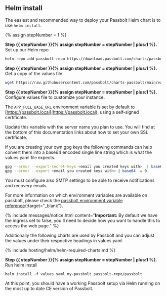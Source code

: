 
## Helm install

The easiest and recommended way to deploy your Passbolt Helm chart is to use `helm install`.

{% assign stepNumber = 1 %}

**Step {{ stepNumber }}{% assign stepNumber = stepNumber | plus:1 %}.** Set up our Helm repo

```bash
helm repo add passbolt-repo https://download.passbolt.com/charts/passbolt
```

**Step {{ stepNumber }}{% assign stepNumber = stepNumber | plus:1 %}.** Get a copy of the values file

```bash
wget https://raw.githubusercontent.com/passbolt/charts-passbolt/main/values.yaml
```


**Step {{ stepNumber }}{% assign stepNumber = stepNumber | plus:1 %}.** Configure values file to customize your instance.


The `APP_FULL_BASE_URL` environment variable is set by default to [https://passbolt.local](https://passbolt.local), using a self-signed certificate.

Update this variable with the server name you plan to use. You will find at the bottom of this documentation links about how to set your own SSL certificate.

If you are creating your own gpg keys the following commands can help convert them into a base64 encoded single line string which is what the values.yaml file expects.

```bash
gpg --armor --export-secret-keys <email you created keys with>  | base64 -w 0
gpg --armor --export <email you created keys with> | base64 -w 0
```

You must configure also SMTP settings to be able to receive notifications and recovery emails.

For more information on which environment variables are available on passbolt, please check the [passbolt environment variable reference](/configure/environment/reference.html){:target="_blank"}.

{% include messages/notice.html
    content="<b>Important:</b> By default we have the ingress set to false, you'll need to decide how you want to handle this to access the web page."
%}

Additionally the following charts are used by Passbolt and you can adjust the values under their respective headings in values.yaml

{% include hosting/helm/helm-required-charts.md %}

**Step {{ stepNumber }}{% assign stepNumber = stepNumber | plus:1 %}.** Run helm install

```
helm install -f values.yaml my-passbolt passbolt-repo/passbolt
```


At this point, you should have a working Passbolt setup via Helm running on the most up to date CE version of Passbolt.
